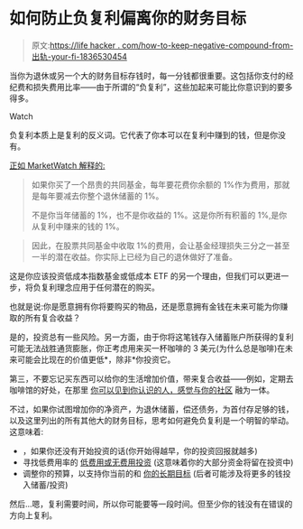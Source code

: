 # 如何防止负复利偏离你的财务目标

> 原文:[https://life hacker . com/how-to-keep-negative-compound-from-出轨-your-fi-1836530454](https://lifehacker.com/how-to-keep-negative-compounding-from-derailing-your-fi-1836530454)

当你为退休或另一个大的财务目标存钱时，每一分钱都很重要。这包括你支付的经纪费和损失费用比率——由于所谓的“负复利”，这些加起来可能比你意识到的要多得多。

Watch

负复利本质上是复利的反义词。它代表了你本可以在复利中赚到的钱，但是你没有。

[正如 MarketWatch 解释的:](https://www.marketwatch.com/story/kevin-oleary-this-easy-math-trick-helps-you-crush-retirement-goals-2019-03-28)

> 如果你买了一个昂贵的共同基金，每年要花费你余额的 1%作为费用，那就是每年要减去你整个退休储蓄的 1%。
> 
> 不是你当年储蓄的 1%，也不是你收益的 1%。这是你所有积蓄的 1%,是你从复利中赚来的钱的 1%。

> 因此，在股票共同基金中收取 1%的费用，会让基金经理损失三分之一甚至一半的潜在收益。你实际上已经为自己的退休做好了准备。

这是你应该投资低成本指数基金或低成本 ETF 的另一个理由，但我们可以更进一步，将负复利理念应用于任何潜在的购买。

也就是说:你是愿意拥有你将要购买的物品，还是愿意拥有金钱在未来可能为你赚取的所有复合收益？

是的，投资总有一些风险。另一方面，由于你将这笔钱存入储蓄账户所获得的复利可能无法战胜通货膨胀，你正考虑用来买一杯咖啡的 3 美元(为什么总是咖啡)在未来可能会比现在的价值更低*，除非*你投资它。

第三，不要忘记买东西可以给你的生活增加价值，带来复合收益——例如，定期去咖啡馆的好处，在那里 [你可以见到你认识的人，感觉与你的社区](https://lifehacker.com/why-low-stakes-friendships-are-so-valuable-1834642771) 融为一体。

不过，如果你试图增加你的净资产，为退休储蓄，偿还债务，为首付存足够的钱，以及这里列出的所有其他大的财务目标，思考如何避免负复利是一个明智的举动。这意味着:

*   ，如果你还没有开始投资的话(你开始得越早，你的投资回报就越多)
*   寻找低费用率的 [低费用或无费用投资](https://twocents.lifehacker.com/how-to-know-when-index-funds-arent-a-good-deal-1833538955) (这意味着你的大部分资金将留在投资中)
*   调整你的预算，以支持你当前的和 [你的长期目标](https://twocents.lifehacker.com/tie-your-financial-goals-to-results-not-numbers-1834476400) (后者可能涉及将更多的钱投入储蓄/投资)

然后...嗯，复利需要时间，所以你可能要等一段时间。但至少你的钱没有在错误的方向上复利。